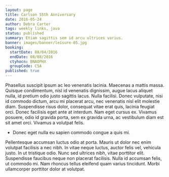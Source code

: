 ```yaml
---
layout: page
title: Carlson 55th Anniversary
date: 2016-05-24
author: Debra Carter
tags: weekly links, java
status: published
summary: Etiam sagittis sem id arcu ultrices varius.
banner: images/banner/leisure-05.jpg
booking:
  startDate: 08/04/2016
  endDate: 08/08/2016
  ctyhocn: BNAOPHX
  groupCode: C5A
published: true
---
```

Phasellus suscipit ipsum ac leo venenatis lacinia. Maecenas a mattis massa. Quisque condimentum, nisl id venenatis dignissim, augue lacus aliquet nulla, id pretium odio justo sagittis lacus. Nulla facilisi. Donec vulputate, nisi id commodo dictum, arcu mi placerat arcu, nec venenatis nisl elit molestie diam. Suspendisse risus dolor, consequat vitae erat quis, lacinia feugiat orci. Donec facilisis eget ante at interdum. Nam eget cursus ex. Vivamus posuere, odio id gravida porta, sem ex gravida urna, ac vestibulum diam est sit amet orci. Vivamus a volutpat felis.

* Donec eget nulla eu sapien commodo congue a quis mi.

Pellentesque accumsan luctus odio at porta. Mauris ut dolor nec enim volutpat facilisis a nec nibh. In vitae neque luctus, auctor felis vel, vehicula justo. In ut tristique odio. Nunc sed ultrices nibh, vitae porttitor elit. Suspendisse faucibus neque non placerat facilisis. Nulla id accumsan felis, ut commodo mi. Nam rhoncus tellus eleifend quam varius tincidunt. Morbi ullamcorper porttitor dolor at volutpat.
